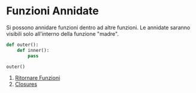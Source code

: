 # Funzioni Annidate

Si possono annidare funzioni dentro ad altre funzioni. Le annidate saranno visibili solo all'interno della funzione "madre".

```python
def outer():
    def inner():
        pass

outer()
```

1. [Ritornare Funzioni](./1_ritornare_funzioni.md)
1. [Closures](./2_closures.md)

